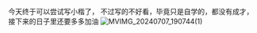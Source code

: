 今天终于可以尝试写小楷了， 不过写的不好看，毕竟只是自学的，都没有成才，接下来的日子里还要多多加油
![MVIMG_20240707_190744(1)](https://github.com/masterchange13/qing.github.io/assets/100202991/5d1218b4-d71b-450e-9963-56d703788ef3)
